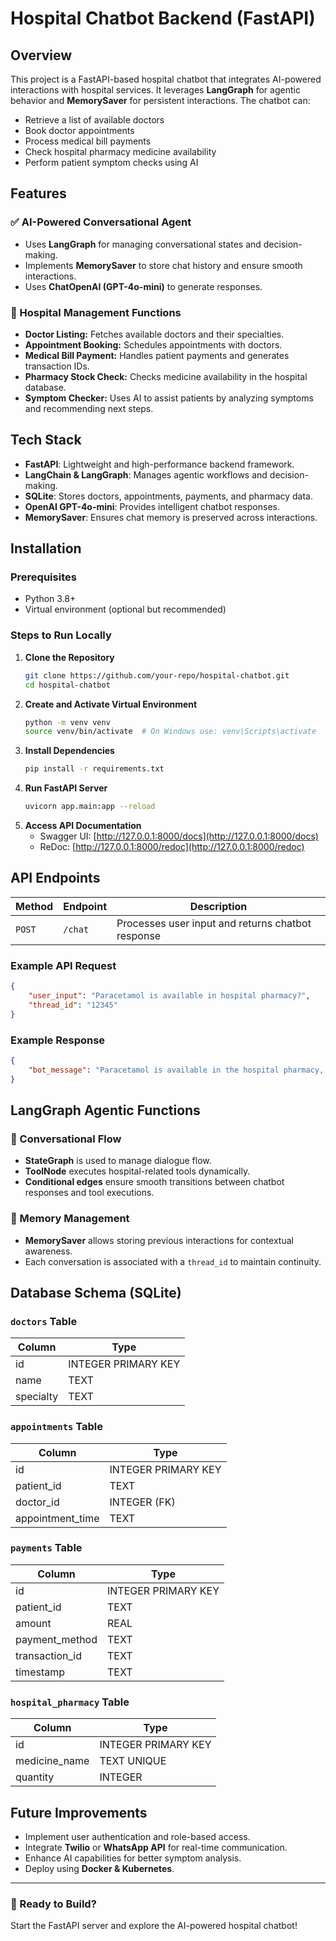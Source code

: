 # Hospital Chatbot Backend (FastAPI)

## Overview
This project is a FastAPI-based hospital chatbot that integrates AI-powered interactions with hospital services. It leverages **LangGraph** for agentic behavior and **MemorySaver** for persistent interactions. The chatbot can:

- Retrieve a list of available doctors
- Book doctor appointments
- Process medical bill payments
- Check hospital pharmacy medicine availability
- Perform patient symptom checks using AI

## Features
### ✅ AI-Powered Conversational Agent
- Uses **LangGraph** for managing conversational states and decision-making.
- Implements **MemorySaver** to store chat history and ensure smooth interactions.
- Uses **ChatOpenAI (GPT-4o-mini)** to generate responses.

### 🏥 Hospital Management Functions
- **Doctor Listing:** Fetches available doctors and their specialties.
- **Appointment Booking:** Schedules appointments with doctors.
- **Medical Bill Payment:** Handles patient payments and generates transaction IDs.
- **Pharmacy Stock Check:** Checks medicine availability in the hospital database.
- **Symptom Checker:** Uses AI to assist patients by analyzing symptoms and recommending next steps.

## Tech Stack
- **FastAPI**: Lightweight and high-performance backend framework.
- **LangChain & LangGraph**: Manages agentic workflows and decision-making.
- **SQLite**: Stores doctors, appointments, payments, and pharmacy data.
- **OpenAI GPT-4o-mini**: Provides intelligent chatbot responses.
- **MemorySaver**: Ensures chat memory is preserved across interactions.

## Installation
### Prerequisites
- Python 3.8+
- Virtual environment (optional but recommended)

### Steps to Run Locally
1. **Clone the Repository**
   ```bash
   git clone https://github.com/your-repo/hospital-chatbot.git
   cd hospital-chatbot
   ```
2. **Create and Activate Virtual Environment**
   ```bash
   python -m venv venv
   source venv/bin/activate  # On Windows use: venv\Scripts\activate
   ```
3. **Install Dependencies**
   ```bash
   pip install -r requirements.txt
   ```
4. **Run FastAPI Server**
   ```bash
   uvicorn app.main:app --reload
   ```
5. **Access API Documentation**
   - Swagger UI: [http://127.0.0.1:8000/docs](http://127.0.0.1:8000/docs)
   - ReDoc: [http://127.0.0.1:8000/redoc](http://127.0.0.1:8000/redoc)

## API Endpoints
| Method | Endpoint | Description |
|--------|-----------|-------------|
| `POST` | `/chat` | Processes user input and returns chatbot response |

### Example API Request
```json
{
    "user_input": "Paracetamol is available in hospital pharmacy?",
    "thread_id": "12345"
}
```

### Example Response
```json
{
    "bot_message": "Paracetamol is available in the hospital pharmacy, with a stock quantity of 150."
}
```

## LangGraph Agentic Functions
### 🔄 Conversational Flow
- **StateGraph** is used to manage dialogue flow.
- **ToolNode** executes hospital-related tools dynamically.
- **Conditional edges** ensure smooth transitions between chatbot responses and tool executions.

### 🧠 Memory Management
- **MemorySaver** allows storing previous interactions for contextual awareness.
- Each conversation is associated with a `thread_id` to maintain continuity.

## Database Schema (SQLite)
### `doctors` Table
| Column | Type |
|--------|------|
| id | INTEGER PRIMARY KEY |
| name | TEXT |
| specialty | TEXT |

### `appointments` Table
| Column | Type |
|--------|------|
| id | INTEGER PRIMARY KEY |
| patient_id | TEXT |
| doctor_id | INTEGER (FK) |
| appointment_time | TEXT |

### `payments` Table
| Column | Type |
|--------|------|
| id | INTEGER PRIMARY KEY |
| patient_id | TEXT |
| amount | REAL |
| payment_method | TEXT |
| transaction_id | TEXT |
| timestamp | TEXT |

### `hospital_pharmacy` Table
| Column | Type |
|--------|------|
| id | INTEGER PRIMARY KEY |
| medicine_name | TEXT UNIQUE |
| quantity | INTEGER |

## Future Improvements
- Implement user authentication and role-based access.
- Integrate **Twilio** or **WhatsApp API** for real-time communication.
- Enhance AI capabilities for better symptom analysis.
- Deploy using **Docker & Kubernetes**.

---
### 🚀 Ready to Build?
Start the FastAPI server and explore the AI-powered hospital chatbot!

